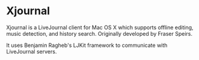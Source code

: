 # Xjournal

Xjournal is a LiveJournal client for Mac OS X which supports offline editing, music detection, and history search. Originally developed by Fraser Speirs.

It uses Benjamin Ragheb's LJKit framework to communicate with LiveJournal servers.
